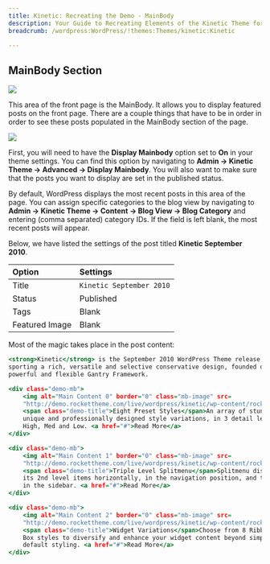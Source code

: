```yaml
---
title: Kinetic: Recreating the Demo - MainBody
description: Your Guide to Recreating Elements of the Kinetic Theme for WordPress
breadcrumb: /wordpress:WordPress/!themes:Themes/kinetic:Kinetic

---
```


MainBody Section
-----

![][demo]

This area of the front page is the MainBody. It allows you to display featured posts on the front page. There are a couple things that have to be in order in order to see these posts populated in the MainBody section of the page.

![][mainbody]

First, you will need to have the **Display Mainbody** option set to **On** in your theme settings. You can find this option by navigating to **Admin -> Kinetic Theme -> Advanced -> Display Mainbody**. You will also want to make sure that the posts you want to display are set in the published status.

By default, WordPress displays the most recent posts in this area of the page. You can assign specific categories to the blog view by navigating to **Admin -> Kinetic Theme -> Content -> Blog View -> Blog Category** and entering (comma separated) category IDs. If the field is left blank, the most recent posts will appear.

Below, we have listed the settings of the post titled **Kinetic September 2010**.

| Option         | Settings                 |
| :----------    | :----------              |
| Title          | `Kinetic September 2010` |
| Status         | Published                |
| Tags           | Blank                    |
| Featured Image | Blank                    |


Most of the magic takes place in the post content:

~~~ .html
<strong>Kinetic</strong> is the September 2010 WordPress Theme release,
sporting a rich, versatile and selective conservative design, founded on the
powerful and flexible Gantry Framework.

<div class="demo-mb">
    <img alt="Main Content 0" border="0" class="mb-image" src=
    "http://demo.rockettheme.com/live/wordpress/kinetic/wp-content/rockettheme/rt_kinetic_wp/frontpage/mb0.jpg">
    <span class="demo-title">Eight Preset Styles</span>An array of stunning,
    unique and professionally designed style variations, in 3 detail levels:
    High, Med and Low. <a href="#">Read More</a>
</div>

<div class="demo-mb">
    <img alt="Main Content 1" border="0" class="mb-image" src=
    "http://demo.rockettheme.com/live/wordpress/kinetic/wp-content/rockettheme/rt_kinetic_wp/frontpage/mb1.jpg">
    <span class="demo-title">Triple Level Splitmenu</span>Splitmenu displays
    its 2nd level items horizontally, in the navigation position, and the rest
    in the sidebar. <a href="#">Read More</a>
</div>

<div class="demo-mb">
    <img alt="Main Content 2" border="0" class="mb-image" src=
    "http://demo.rockettheme.com/live/wordpress/kinetic/wp-content/rockettheme/rt_kinetic_wp/frontpage/mb2.jpg">
    <span class="demo-title">Widget Variations</span>Choose from 8 Ribbon and 8
    Box styles to diversify and enhance your widget content beyond simple
    default styling. <a href="#">Read More</a>
</div>
~~~

[demo]: assets/demo_8.jpeg
[mainbody]: assets/setadvanced.jpeg
